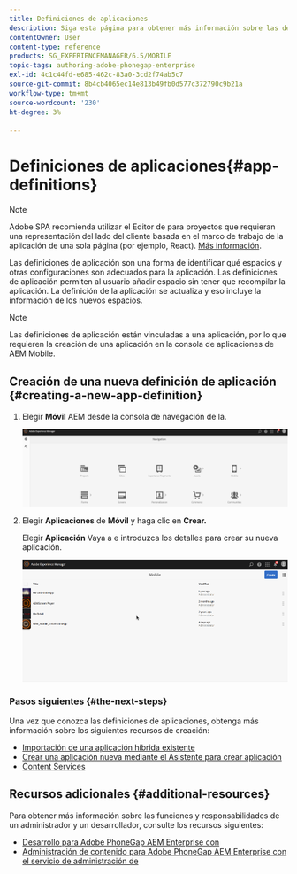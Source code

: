 ```yaml
---
title: Definiciones de aplicaciones
description: Siga esta página para obtener más información sobre las definiciones de aplicaciones, que son una forma de identificar qué espacios y otras configuraciones son adecuados para la aplicación. Las definiciones de aplicación permiten al usuario añadir espacio sin tener que recompilar la aplicación.
contentOwner: User
content-type: reference
products: SG_EXPERIENCEMANAGER/6.5/MOBILE
topic-tags: authoring-adobe-phonegap-enterprise
exl-id: 4c1c44fd-e685-462c-83a0-3cd2f74ab5c7
source-git-commit: 8b4cb4065ec14e813b49fb0d577c372790c9b21a
workflow-type: tm+mt
source-wordcount: '230'
ht-degree: 3%

---
```


# Definiciones de aplicaciones{#app-definitions}

>[!NOTE]
>
>Adobe SPA recomienda utilizar el Editor de para proyectos que requieran una representación del lado del cliente basada en el marco de trabajo de la aplicación de una sola página (por ejemplo, React). [Más información](/help/sites-developing/spa-overview.md).

Las definiciones de aplicación son una forma de identificar qué espacios y otras configuraciones son adecuados para la aplicación. Las definiciones de aplicación permiten al usuario añadir espacio sin tener que recompilar la aplicación. La definición de la aplicación se actualiza y eso incluye la información de los nuevos espacios.

>[!NOTE]
>
>Las definiciones de aplicación están vinculadas a una aplicación, por lo que requieren la creación de una aplicación en la consola de aplicaciones de AEM Mobile.

## Creación de una nueva definición de aplicación {#creating-a-new-app-definition}

1. Elegir **Móvil** AEM desde la consola de navegación de la.

   ![chlimage_1-170](assets/chlimage_1-170.png)

1. Elegir **Aplicaciones** de **Móvil** y haga clic en **Crear.**

   Elegir **Aplicación** Vaya a e introduzca los detalles para crear su nueva aplicación.

   ![chlimage_1-11](assets/chlimage_1-11.gif)

### Pasos siguientes {#the-next-steps}

Una vez que conozca las definiciones de aplicaciones, obtenga más información sobre los siguientes recursos de creación:

* [Importación de una aplicación híbrida existente](/help/mobile/phonegap-adding-content-to-imported-app.md)
* [Crear una aplicación nueva mediante el Asistente para crear aplicación](/help/mobile/phonegap-create-new-app.md)
* [Content Services](/help/mobile/develop-content-as-a-service.md)

## Recursos adicionales {#additional-resources}

Para obtener más información sobre las funciones y responsabilidades de un administrador y un desarrollador, consulte los recursos siguientes:

* [Desarrollo para Adobe PhoneGap AEM Enterprise con](/help/mobile/developing-in-phonegap.md)
* [Administración de contenido para Adobe PhoneGap AEM Enterprise con el servicio de administración de](/help/mobile/administer-phonegap.md)
